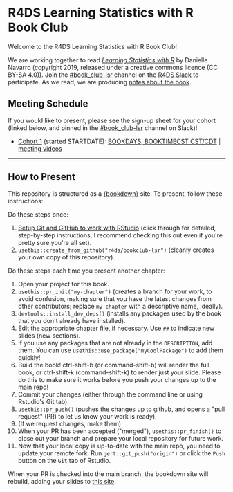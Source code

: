 # R4DS Learning Statistics with R Book Club

Welcome to the R4DS Learning Statistics with R Book Club!

We are working together to read [_Learning Statistics with R_](https://learningstatisticswithr.com/) by Danielle Navarro (copyright 2019, released under a creative commons licence (CC BY-SA 4.0)).
Join the [#book_club-lsr](https://rfordatascience.slack.com/archives/C04FDL1HV7B) channel on the [R4DS Slack](https://r4ds.io/join) to participate.
As we read, we are producing [notes about the book](https://r4ds.io/lsr).

## Meeting Schedule

If you would like to present, please see the sign-up sheet for your cohort (linked below, and pinned in the [#book_club-lsr](https://rfordatascience.slack.com/archives/C04FDL1HV7B) channel on Slack)!

- [Cohort 1](https://docs.google.com/spreadsheets/d/1AkrE6btOJWg-oq1LaF-QNM_l7fPsPJGQzRXYuc9m8X8/edit?usp=sharing) (started STARTDATE): [BOOKDAYS, BOOKTIMECST CST/CDT](TIMEANDDATEURL) | [meeting videos](https://www.youtube.com/playlist?list=PL3x6DOfs2NGiuZtoxH4AMSs1ipevg0YFH)

<hr>


## How to Present

This repository is structured as a [{bookdown}](https://CRAN.R-project.org/package=bookdown) site.
To present, follow these instructions:

Do these steps once:

1. [Setup Git and GitHub to work with RStudio](https://github.com/r4ds/bookclub-setup) (click through for detailed, step-by-step instructions; I recommend checking this out even if you're pretty sure you're all set).
2. `usethis::create_from_github("r4ds/bookclub-lsr")` (cleanly creates your own copy of this repository).

Do these steps each time you present another chapter:

1. Open your project for this book.
2. `usethis::pr_init("my-chapter")` (creates a branch for your work, to avoid confusion, making sure that you have the latest changes from other contributors; replace `my-chapter` with a descriptive name, ideally).
3. `devtools::install_dev_deps()` (installs any packages used by the book that you don't already have installed).
4. Edit the appropriate chapter file, if necessary. Use `##` to indicate new slides (new sections).
5. If you use any packages that are not already in the `DESCRIPTION`, add them. You can use `usethis::use_package("myCoolPackage")` to add them quickly!
6. Build the book! ctrl-shift-b (or command-shift-b) will render the full book, or ctrl-shift-k (command-shift-k) to render just your slide. Please do this to make sure it works before you push your changes up to the main repo!
7. Commit your changes (either through the command line or using Rstudio's Git tab).
8. `usethis::pr_push()` (pushes the changes up to github, and opens a "pull request" (PR) to let us know your work is ready).
9. (If we request changes, make them)
10. When your PR has been accepted ("merged"), `usethis::pr_finish()` to close out your branch and prepare your local repository for future work.
11. Now that your local copy is up-to-date with the main repo, you need to update your remote fork. Run `gert::git_push("origin")` or click the `Push` button on the `Git` tab of Rstudio.

When your PR is checked into the main branch, the bookdown site will rebuild, adding your slides to [this site](https://r4ds.io/lsr).
